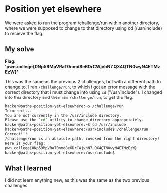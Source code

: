 # Position yet elsewhere

We were asked to run the program /challenge/run within another directory, where we were supposed to change to that directory using cd (/usr/include) to recieve  the flag.

## My solve
**Flag: 'pwn.college{0Np59MpVRaT0nmd8e6DrCWjvhN7.QX4QTN0wyN4ETMzEzW}'** 

This was the same as the previous 2 challenges, but with a different path to change to. I ran ``/challenge/run``, to which i got an error message with the correct directory that i must change into using ``cd`` ("/usr/include"). I changed into this directory and then ran ``/challenge/run``, to get the flag.

```bash
hacker@paths~position-yet-elsewhere:~$ /challenge/run
Incorrect...
You are not currently in the /usr/include directory.
Please use the `cd` utility to change directory appropriately.
hacker@paths~position-yet-elsewhere:~$ cd /usr/include
hacker@paths~position-yet-elsewhere:/usr/include$ /challenge/run
Correct!!!
/challenge/run is an absolute path, invoked from the right directory!
Here is your flag:
pwn.college{0Np59MpVRaT0nmd8e6DrCWjvhN7.QX4QTN0wyN4ETMzEzW}
hacker@paths~position-yet-elsewhere:/usr/include$ 
```

## What I learned

I did not learn anything new, as this was the same as the two previous challenges.